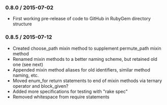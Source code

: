 ### 0.8.0 / 2015-07-02

* First working pre-release of code to GitHub in RubyGem directory structure

### 0.8.5 / 2015-07-12

* Created choose_path mixin method to supplement permute_path mixin method
* Renamed mixin methods to a better naming scheme, but retained old one (see next)
* Appended mixin method aliases for old identifiers, similar method naming, etc.
* Moved enum_for return statements to end of mixin methods via ternary operator and block_given?
* Added more specifications for testing with "rake spec"
* Removed whitespace from require statements
